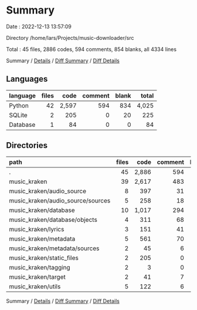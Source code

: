 # Summary

Date : 2022-12-13 13:57:09

Directory /home/lars/Projects/music-downloader/src

Total : 45 files,  2886 codes, 594 comments, 854 blanks, all 4334 lines

Summary / [Details](details.md) / [Diff Summary](diff.md) / [Diff Details](diff-details.md)

## Languages
| language | files | code | comment | blank | total |
| :--- | ---: | ---: | ---: | ---: | ---: |
| Python | 42 | 2,597 | 594 | 834 | 4,025 |
| SQLite | 2 | 205 | 0 | 20 | 225 |
| Database | 1 | 84 | 0 | 0 | 84 |

## Directories
| path | files | code | comment | blank | total |
| :--- | ---: | ---: | ---: | ---: | ---: |
| . | 45 | 2,886 | 594 | 854 | 4,334 |
| music_kraken | 39 | 2,617 | 483 | 778 | 3,878 |
| music_kraken/audio_source | 8 | 397 | 31 | 129 | 557 |
| music_kraken/audio_source/sources | 5 | 258 | 18 | 88 | 364 |
| music_kraken/database | 10 | 1,017 | 294 | 309 | 1,620 |
| music_kraken/database/objects | 4 | 311 | 68 | 107 | 486 |
| music_kraken/lyrics | 3 | 151 | 41 | 63 | 255 |
| music_kraken/metadata | 5 | 561 | 70 | 150 | 781 |
| music_kraken/metadata/sources | 2 | 45 | 6 | 11 | 62 |
| music_kraken/static_files | 2 | 205 | 0 | 20 | 225 |
| music_kraken/tagging | 2 | 3 | 0 | 2 | 5 |
| music_kraken/target | 2 | 41 | 7 | 20 | 68 |
| music_kraken/utils | 5 | 122 | 6 | 34 | 162 |

Summary / [Details](details.md) / [Diff Summary](diff.md) / [Diff Details](diff-details.md)